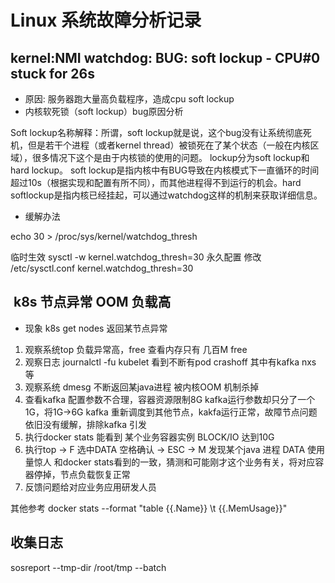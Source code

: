 # Linux 系统故障分析记录


##  kernel:NMI watchdog: BUG: soft lockup - CPU#0 stuck for 26s

* 原因: 服务器跑大量高负载程序，造成cpu soft lockup
* 内核软死锁（soft lockup）bug原因分析

Soft lockup名称解释：所谓，soft lockup就是说，这个bug没有让系统彻底死机，但是若干个进程（或者kernel thread）被锁死在了某个状态（一般在内核区域），很多情况下这个是由于内核锁的使用的问题。
lockup分为soft lockup和hard lockup。 soft lockup是指内核中有BUG导致在内核模式下一直循环的时间超过10s（根据实现和配置有所不同），而其他进程得不到运行的机会。hard softlockup是指内核已经挂起，可以通过watchdog这样的机制来获取详细信息。

* 缓解办法

echo 30 > /proc/sys/kernel/watchdog_thresh  

临时生效 sysctl -w kernel.watchdog_thresh=30
永久配置 修改 /etc/sysctl.conf  kernel.watchdog_thresh=30

##  k8s 节点异常 OOM 负载高  

* 现象 k8s get nodes 返回某节点异常

1. 观察系统top 负载异常高，free 查看内存只有 几百M free 
2. 观察日志 journalctl -fu kubelet 看到不断有pod crashoff 其中有kafka nxs 等 
3. 观察系统 dmesg 不断返回某java进程 被内核OOM 机制杀掉
4. 查看kafka 配置参数不合理，容器资源限制8G kafka运行参数却只分了一个1G，将1G->6G kafka 重新调度到其他节点，kakfa运行正常，故障节点问题依旧没有缓解，排除kafka 引发
5. 执行docker stats 能看到 某个业务容器实例 BLOCK/IO 达到10G 
6. 执行top -> F 选中DATA  空格确认 -> ESC -> M 发现某个java 进程 DATA 使用量惊人 和docker  stats看到的一致，猜测和可能刚才这个业务有关，将对应容器停掉，节点负载恢复正常
7. 反馈问题给对应业务应用研发人员

其他参考 docker stats --format "table {{.Name}} \t {{.MemUsage}}" 
 
## 收集日志
sosreport --tmp-dir /root/tmp --batch 
